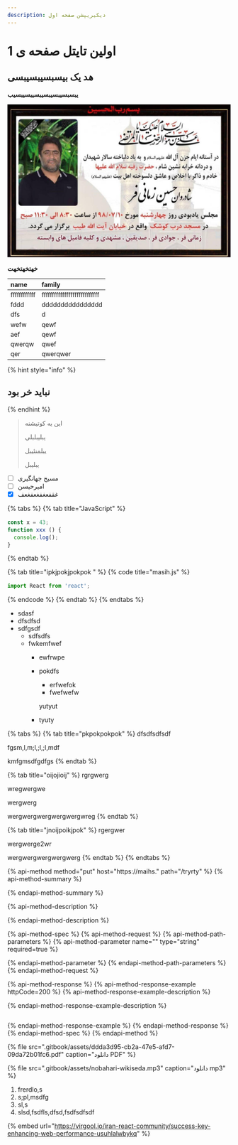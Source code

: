 ```yaml
---
description: دیکیریپشن صفحه اول
---
```


# اولین تایتل صفحه ی 1

## _**ه**_**د یک بیسبسیبسیبسی**

**یبسبسیبسیبسیبسیبسیبسیب**

![&#x645;&#x62D;&#x62E;&#x646;&#x62E;&#x647;&#x62A;&#x62E;](.gitbook/assets/photo_2019-10-02_16-17-21.jpg)

**خهتخهتخهت**

| name | family |
| :--- | :--- |
| ffffffffffff | ffffffffffffffffffffffffffff |
| fddd | dddddddddddddddd |
| dfs | d |
| wefw | qewf |
| aef | qewf |
| qwerqw | qwef |
| qer | qwerqwer |

{% hint style="info" %}
## نباید خر بود
{% endhint %}

> این یه کوتیشنه
>
> یبلیبلبلی
>
> یبلمنئیبل
>
> یبلیبل

* [ ] مسیح جهانگیری
* [ ] امیرحیسن 
* [x] غقفعغفغعفغعف

{% tabs %}
{% tab title="JavaScript" %}
```javascript
const x = 43;
function xxx () {
  console.log();
}
```
{% endtab %}

{% tab title="ipkjpokjpokpok " %}
{% code title="masih.js" %}
```jsx
import React from 'react';
```
{% endcode %}
{% endtab %}
{% endtabs %}

* sdasf 
* dfsdfsd
* sdfgsdf
  * sdfsdfs
  * fwkemfwef
    * ewfrwpe
    * pokdfs

      * erfwefok
      * fwefwefw

      yutyut

    * tyuty

{% tabs %}
{% tab title="pkpokpokpok" %}
dfsdfsdfsdf

fgsm,l,m;l,;l,;l,mdf

kmfgmsdfgdfgs
{% endtab %}

{% tab title="oijojioij" %}
rgrgwerg

wregwergwe

wergwerg

wergwergwergwergwergwreg
{% endtab %}

{% tab title="jnoijpoikjpok" %}
rgergwer

wergwerge2wr

wergwergwergwergwerg
{% endtab %}
{% endtabs %}

{% api-method method="put" host="https://maihs." path="/tryrty" %}
{% api-method-summary %}

{% endapi-method-summary %}

{% api-method-description %}

{% endapi-method-description %}

{% api-method-spec %}
{% api-method-request %}
{% api-method-path-parameters %}
{% api-method-parameter name="" type="string" required=true %}

{% endapi-method-parameter %}
{% endapi-method-path-parameters %}
{% endapi-method-request %}

{% api-method-response %}
{% api-method-response-example httpCode=200 %}
{% api-method-response-example-description %}

{% endapi-method-response-example-description %}

```

```
{% endapi-method-response-example %}
{% endapi-method-response %}
{% endapi-method-spec %}
{% endapi-method %}

{% file src=".gitbook/assets/ddda3d95-cb2a-47e5-afd7-09da72b01fc6.pdf" caption="دانلود PDF" %}

{% file src=".gitbook/assets/nobahari-wikiseda.mp3" caption="دانلود mp3" %}

1. frerdlo,s
2. s;pl,msdfg
3. sl,s
4. slsd,fsdfls,dfsd,fsdfsdfsdf

{% embed url="https://virgool.io/iran-react-community/success-key-enhancing-web-performance-usuhlalwbykq" %}



